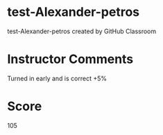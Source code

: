 # test-Alexander-petros
test-Alexander-petros created by GitHub Classroom
# Instructor Comments
Turned in early and is correct +5%
# Score
105
